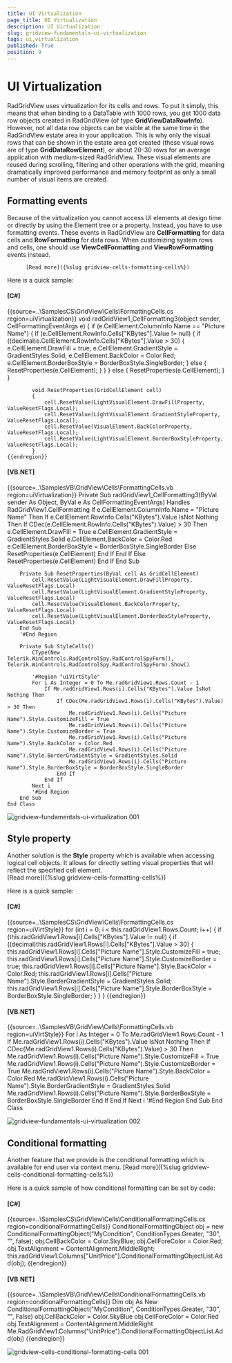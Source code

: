 ```yaml
---
title: UI Virtualization
page_title: UI Virtualization
description: UI Virtualization
slug: gridview-fundamentals-ui-virtualization
tags: ui,virtualization
published: True
position: 9
---
```


# UI Virtualization



RadGridView uses virtualization for its cells and rows. To put it simply, this means that when binding to a 
        DataTable with 1000 rows, you get 1000 data row objects created in RadGridView 
        (of type __GridViewDataRowInfo__).
        However, not all data row objects can be visible at the same time in the RadGridView estate area in your application. 
        This is why only the visual rows that can be shown in the estate area get created (these visual rows are of type 
        __GridDataRowElement__), or about 20-30 rows for an average application with medium-sized RadGridView. 
        These visual elements are reused during scrolling, filtering and other operations with the grid,
        meaning dramatically improved performance and memory footprint as only a small number of visual items are created.        
        

## Formatting events

Because of the virtualization you cannot access UI elements at design time or directly by using the
          Element tree or a property. Instead, you have to use formatting events. These events in RadGridView are
          __CellFormatting__ for data cells and __RowFormatting__ for data rows.
          When customizing system rows and cells,
          one should use __ViewCellFormatting__ and __ViewRowFormatting__ events instead.

          [Read more]({%slug gridview-cells-formatting-cells%})

Here is a quick sample:
        

#### __[C#]__

{{source=..\SamplesCS\GridView\Cells\FormattingCells.cs region=uiVirtualization}}
	        void radGridView1_CellFormatting3(object sender, CellFormattingEventArgs e)
	        {
	            if (e.CellElement.ColumnInfo.Name == "Picture Name")
	            {
	                if (e.CellElement.RowInfo.Cells["KBytes"].Value != null)
	                {
	                    if ((decimal)e.CellElement.RowInfo.Cells["KBytes"].Value > 30)
	                    {
	                        e.CellElement.DrawFill = true;
	                        e.CellElement.GradientStyle = GradientStyles.Solid;
	                        e.CellElement.BackColor = Color.Red;
	                        e.CellElement.BorderBoxStyle = BorderBoxStyle.SingleBorder;
	                    }
	                    else
	                    {
	                        ResetProperties(e.CellElement);
	                    }
	                }
	            }
	            else
	            {
	                ResetProperties(e.CellElement);
	            }
	        }
	
	        void ResetProperties(GridCellElement cell)
	        {
	            cell.ResetValue(LightVisualElement.DrawFillProperty, ValueResetFlags.Local);
	            cell.ResetValue(LightVisualElement.GradientStyleProperty, ValueResetFlags.Local);
	            cell.ResetValue(VisualElement.BackColorProperty, ValueResetFlags.Local);
	            cell.ResetValue(LightVisualElement.BorderBoxStyleProperty, ValueResetFlags.Local);
	        }
	{{endregion}}



#### __[VB.NET]__

{{source=..\SamplesVB\GridView\Cells\FormattingCells.vb region=uiVirtualization}}
	    Private Sub radGridView1_CellFormatting3(ByVal sender As Object, ByVal e As CellFormattingEventArgs) Handles RadGridView1.CellFormatting
	        If e.CellElement.ColumnInfo.Name = "Picture Name" Then
	            If e.CellElement.RowInfo.Cells("KBytes").Value IsNot Nothing Then
	                If CDec(e.CellElement.RowInfo.Cells("KBytes").Value) > 30 Then
	                    e.CellElement.DrawFill = True
	                    e.CellElement.GradientStyle = GradientStyles.Solid
	                    e.CellElement.BackColor = Color.Red
	                    e.CellElement.BorderBoxStyle = BorderBoxStyle.SingleBorder
	                Else
	                    ResetProperties(e.CellElement)
	                End If
	            End If
	        Else
	            ResetProperties(e.CellElement)
	        End If
	    End Sub
	
	    Private Sub ResetProperties(ByVal cell As GridCellElement)
	        cell.ResetValue(LightVisualElement.DrawFillProperty, ValueResetFlags.Local)
	        cell.ResetValue(LightVisualElement.GradientStyleProperty, ValueResetFlags.Local)
	        cell.ResetValue(VisualElement.BackColorProperty, ValueResetFlags.Local)
	        cell.ResetValue(LightVisualElement.BorderBoxStyleProperty, ValueResetFlags.Local)
	    End Sub
	    '#End Region
	
	    Private Sub StyleCells()
	        CType(New Telerik.WinControls.RadControlSpy.RadControlSpyForm(), Telerik.WinControls.RadControlSpy.RadControlSpyForm).Show()
	
	        '#Region "uiVirtStyle"
	        For i As Integer = 0 To Me.radGridView1.Rows.Count - 1
	            If Me.radGridView1.Rows(i).Cells("KBytes").Value IsNot Nothing Then
	                If CDec(Me.radGridView1.Rows(i).Cells("KBytes").Value) > 30 Then
	                    Me.radGridView1.Rows(i).Cells("Picture Name").Style.CustomizeFill = True
	                    Me.radGridView1.Rows(i).Cells("Picture Name").Style.CustomizeBorder = True
	                    Me.radGridView1.Rows(i).Cells("Picture Name").Style.BackColor = Color.Red
	                    Me.radGridView1.Rows(i).Cells("Picture Name").Style.BorderGradientStyle = GradientStyles.Solid
	                    Me.radGridView1.Rows(i).Cells("Picture Name").Style.BorderBoxStyle = BorderBoxStyle.SingleBorder
	                End If
	            End If
	        Next i
	        '#End Region
	    End Sub
	End Class

![gridview-fundamentals-ui-virtualization 001](images/gridview-fundamentals-ui-virtualization001.png)

## Style property

Another solution is the __Style__ property which is available when accessing logical cell objects.
        It allows for directly setting visual properties that will reflect the specified cell element.       
         [Read more]({%slug gridview-cells-formatting-cells%})

Here is a quick sample:
        

#### __[C#]__

{{source=..\SamplesCS\GridView\Cells\FormattingCells.cs region=uiVirtStyle}}
	            for (int i = 0; i < this.radGridView1.Rows.Count; i++)
	            {
	                if (this.radGridView1.Rows[i].Cells["KBytes"].Value != null)
	                {
	                    if ((decimal)this.radGridView1.Rows[i].Cells["KBytes"].Value > 30)
	                    {
	                        this.radGridView1.Rows[i].Cells["Picture Name"].Style.CustomizeFill = true;
	                        this.radGridView1.Rows[i].Cells["Picture Name"].Style.CustomizeBorder = true;
	                        this.radGridView1.Rows[i].Cells["Picture Name"].Style.BackColor = Color.Red;
	                        this.radGridView1.Rows[i].Cells["Picture Name"].Style.BorderGradientStyle = GradientStyles.Solid;
	                        this.radGridView1.Rows[i].Cells["Picture Name"].Style.BorderBoxStyle = BorderBoxStyle.SingleBorder;
	                    }
	                }
	            }
	{{endregion}}



#### __[VB.NET]__

{{source=..\SamplesVB\GridView\Cells\FormattingCells.vb region=uiVirtStyle}}
	        For i As Integer = 0 To Me.radGridView1.Rows.Count - 1
	            If Me.radGridView1.Rows(i).Cells("KBytes").Value IsNot Nothing Then
	                If CDec(Me.radGridView1.Rows(i).Cells("KBytes").Value) > 30 Then
	                    Me.radGridView1.Rows(i).Cells("Picture Name").Style.CustomizeFill = True
	                    Me.radGridView1.Rows(i).Cells("Picture Name").Style.CustomizeBorder = True
	                    Me.radGridView1.Rows(i).Cells("Picture Name").Style.BackColor = Color.Red
	                    Me.radGridView1.Rows(i).Cells("Picture Name").Style.BorderGradientStyle = GradientStyles.Solid
	                    Me.radGridView1.Rows(i).Cells("Picture Name").Style.BorderBoxStyle = BorderBoxStyle.SingleBorder
	                End If
	            End If
	        Next i
	        '#End Region
	    End Sub
	End Class

![gridview-fundamentals-ui-virtualization 002](images/gridview-fundamentals-ui-virtualization002.png)

## Conditional formatting

Another feature that we provide is the conditional formatting which is available for end user via context menu. 
         [Read more]({%slug gridview-cells-conditional-formatting-cells%})

Here is a quick sample of how conditional formatting can be set by code:
        

#### __[C#]__

{{source=..\SamplesCS\GridView\Cells\ConditionalFormattingCells.cs region=conditionalFormattingCells}}
	            ConditionalFormattingObject obj = new ConditionalFormattingObject("MyCondition", ConditionTypes.Greater, "30", "", false);
	            obj.CellBackColor = Color.SkyBlue;
	            obj.CellForeColor = Color.Red;
	            obj.TextAlignment = ContentAlignment.MiddleRight;
	            this.radGridView1.Columns["UnitPrice"].ConditionalFormattingObjectList.Add(obj);
	{{endregion}}



#### __[VB.NET]__

{{source=..\SamplesVB\GridView\Cells\ConditionalFormattingCells.vb region=conditionalFormattingCells}}
	        Dim obj As New ConditionalFormattingObject("MyCondition", ConditionTypes.Greater, "30", "", False)
	        obj.CellBackColor = Color.SkyBlue
	        obj.CellForeColor = Color.Red
	        obj.TextAlignment = ContentAlignment.MiddleRight
	        Me.RadGridView1.Columns("UnitPrice").ConditionalFormattingObjectList.Add(obj)
	{{endregion}}

![gridview-cells-conditional-formatting-cells 001](images/gridview-cells-conditional-formatting-cells001.png)
